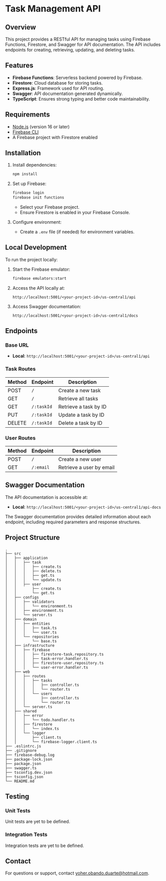 # Task Management API

## Overview

This project provides a RESTful API for managing tasks using Firebase Functions, Firestore, and Swagger for API documentation. The API includes endpoints for creating, retrieving, updating, and deleting tasks.

## Features

- **Firebase Functions**: Serverless backend powered by Firebase.
- **Firestore**: Cloud database for storing tasks.
- **Express.js**: Framework used for API routing.
- **Swagger**: API documentation generated dynamically.
- **TypeScript**: Ensures strong typing and better code maintainability.

## Requirements

- [Node.js](https://nodejs.org/) (version 16 or later)
- [Firebase CLI](https://firebase.google.com/docs/cli)
- A Firebase project with Firestore enabled

## Installation

1. Install dependencies:

   ```bash
   npm install
   ```

2. Set up Firebase:

   ```bash
   firebase login
   firebase init functions
   ```

   - Select your Firebase project.
   - Ensure Firestore is enabled in your Firebase Console.

3. Configure environment:

   - Create a `.env` file (if needed) for environment variables.

## Local Development

To run the project locally:

1. Start the Firebase emulator:

   ```bash
   firebase emulators:start
   ```

2. Access the API locally at:

   ```
   http://localhost:5001/<your-project-id>/us-central1/api
   ```

3. Access Swagger documentation:

   ```
   http://localhost:5001/<your-project-id>/us-central1/docs
   ```

## Endpoints

### Base URL

- **Local**: `http://localhost:5001/<your-project-id>/us-central1/api`

### Task Routes

| Method | Endpoint   | Description           |
| ------ | ---------- | --------------------- |
| POST   | `/`        | Create a new task     |
| GET    | `/`        | Retrieve all tasks    |
| GET    | `/:taskId` | Retrieve a task by ID |
| PUT    | `/:taskId` | Update a task by ID   |
| DELETE | `/:taskId` | Delete a task by ID   |

### User Routes

| Method | Endpoint   | Description             |
| ------ | ---------- | ----------------------- |
| POST   | `/`        | Create a new user       |
| GET    | `/:email`  | Retrieve a user by email|

## Swagger Documentation

The API documentation is accessible at:

- **Local**: `http://localhost:5001/<your-project-id>/us-central1/api-docs`

The Swagger documentation provides detailed information about each endpoint, including required parameters and response structures.

## Project Structure

```
.
├── src
│   ├── application
│   │   ├── task
│   │   │   ├── create.ts
│   │   │   ├── delete.ts
│   │   │   ├── get.ts
│   │   │   └── update.ts
│   │   ├── user
│   │       ├── create.ts
│   │       └── get.ts
│   ├── configs
│   │   ├── validators
│   │   │   └── environment.ts
│   │   ├── environment.ts
│   │   └── server.ts
│   ├── domain
│   │   ├── entities
│   │   │   ├── task.ts
│   │   │   └── user.ts
│   │   └── repositories
│   │       └── base.ts
│   ├── infrastructure
│   │   ├── firebase
│   │   │   ├── firestore-task.repository.ts
│   │   │   ├── task-error.handler.ts
│   │   │   ├── firestore-user.repository.ts
│   │   │   └── user-error.handler.ts
│   ├── web
│   │   ├── routes
│   │   │   ├── tasks
│   │   │   │   ├── controller.ts
│   │   │   │   └── router.ts
│   │   │   └── users
│   │   │       ├── controller.ts
│   │   │       └── router.ts
│   │   └── server.ts
│   ├── shared
│   │   ├── error
│   │   │   └── todo.handler.ts
│   │   ├── firestore
│   │   │   └── index.ts
│   │   └── logger
│   │       ├── client.ts
│   │       └── firebase-logger.client.ts
├── .eslintrc.js
├── .gitignore
├── firebase-debug.log
├── package-lock.json
├── package.json
├── swagger.ts
├── tsconfig.dev.json
├── tsconfig.json
└── README.md
```

## Testing

### Unit Tests

Unit tests are yet to be defined.

### Integration Tests

Integration tests are yet to be defined.

## Contact

For questions or support, contact [yoher.obando.duarte@hotmail.com](mailto:yoher.obando.duarte@hotmail.com).

